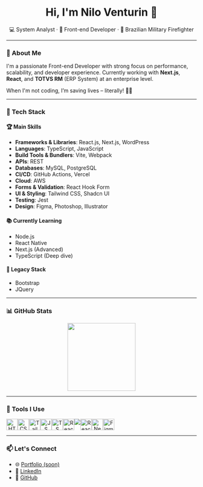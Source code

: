 <h1 align="center">Hi, I'm Nilo Venturin 👋</h1>

<p align="center">
  💻 System Analyst · 🧠 Front-end Developer · 🚒 Brazilian Military Firefighter
</p>

---

### 🚀 About Me

I'm a passionate Front-end Developer with strong focus on performance, scalability, and developer experience. Currently working with **Next.js**, **React**, and **TOTVS RM** (ERP System) at an enterprise level.

When I'm not coding, I’m saving lives – literally! 🧯🔥

---

### 🧰 Tech Stack

#### 🏆 Main Skills

- **Frameworks & Libraries**: React.js, Next.js, WordPress  
- **Languages**: TypeScript, JavaScript  
- **Build Tools & Bundlers**: Vite, Webpack  
- **APIs**: REST  
- **Databases**: MySQL, PostgreSQL  
- **CI/CD**: GitHub Actions, Vercel  
- **Cloud**: AWS  
- **Forms & Validation**: React Hook Form  
- **UI & Styling**: Tailwind CSS, Shadcn UI  
- **Testing**: Jest  
- **Design**: Figma, Photoshop, Illustrator  

#### 📚 Currently Learning

- Node.js  
- React Native  
- Next.js (Advanced)  
- TypeScript (Deep dive)

#### 👴 Legacy Stack

- Bootstrap  
- JQuery  

---

### 📊 GitHub Stats

<div align="center">
  <a href="https://github.com/dev-nilo">
    <img height="180em" src="https://github-readme-stats.vercel.app/api/top-langs/?username=dev-nilo&layout=compact&langs_count=10&theme=tokyonight" />
  </a>
</div>

---

### 🧩 Tools I Use

<div style="display: flex" align="center">
  <img alt="HTML" height="30" src="https://cdn.jsdelivr.net/gh/devicons/devicon/icons/html5/html5-original.svg" />
  <img alt="CSS" height="30" src="https://cdn.jsdelivr.net/gh/devicons/devicon/icons/css3/css3-original.svg" />
  <img alt="Tailwind" height="30" src="https://cdn.jsdelivr.net/gh/devicons/devicon@latest/icons/tailwindcss/tailwindcss-original.svg" />
  <img alt="JS" height="30" src="https://cdn.jsdelivr.net/gh/devicons/devicon/icons/javascript/javascript-plain.svg" />
  <img alt="TS" height="30" src="https://cdn.jsdelivr.net/gh/devicons/devicon/icons/typescript/typescript-plain.svg" />
  <img alt="React" height="30" src="https://cdn.jsdelivr.net/gh/devicons/devicon/icons/react/react-original.svg" />
  <img src="https://cdn.jsdelivr.net/gh/devicons/devicon@latest/icons/nodejs/nodejs-original.svg" />
  
  <i class="devicon-nodejs-plain-wordmark"></i>
                  
          
  <img alt="React" height="30" src="https://cdn.jsdelivr.net/gh/devicons/devicon/icons/react/nodejs-original.svg" />
  <img alt="Next.js" height="30" src="https://cdn.jsdelivr.net/gh/devicons/devicon@latest/icons/nextjs/nextjs-original.svg" />
  <img alt="Figma" height="30" src="https://cdn.jsdelivr.net/gh/devicons/devicon/icons/figma/figma-original.svg" />
</div>

---

### 📫 Let's Connect

- 🌐 [Portfolio (soon)]()  
- 💼 [LinkedIn](https://www.linkedin.com/in/dev-nilo)  
- 🧠 [GitHub](https://github.com/dev-nilo)  
